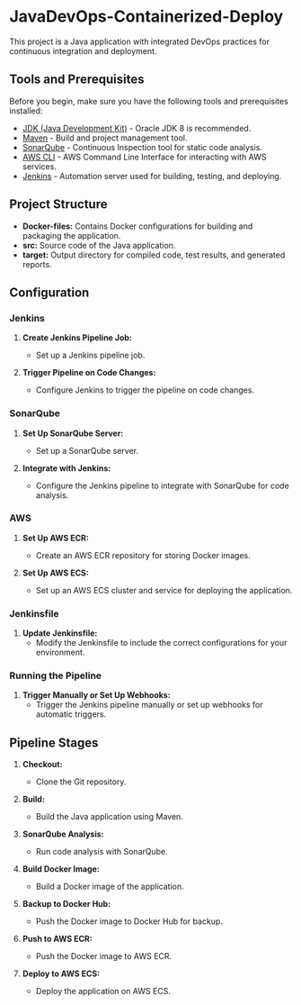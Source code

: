 # JavaDevOps-Containerized-Deploy

This project is a Java application with integrated DevOps practices for continuous integration and deployment.

## Tools and Prerequisites

Before you begin, make sure you have the following tools and prerequisites installed:

- [JDK (Java Development Kit)](https://www.oracle.com/java/technologies/javase-downloads.html) - Oracle JDK 8 is recommended.
- [Maven](https://maven.apache.org/download.cgi) - Build and project management tool.
- [SonarQube](https://www.sonarqube.org/) - Continuous Inspection tool for static code analysis.
- [AWS CLI](https://aws.amazon.com/cli/) - AWS Command Line Interface for interacting with AWS services.
- [Jenkins](https://www.jenkins.io/download/) - Automation server used for building, testing, and deploying.

## Project Structure

- **Docker-files:** Contains Docker configurations for building and packaging the application.
- **src:** Source code of the Java application.
- **target:** Output directory for compiled code, test results, and generated reports.

## Configuration

### Jenkins

1. **Create Jenkins Pipeline Job:**
   - Set up a Jenkins pipeline job.

2. **Trigger Pipeline on Code Changes:**
   - Configure Jenkins to trigger the pipeline on code changes.

### SonarQube

1. **Set Up SonarQube Server:**
   - Set up a SonarQube server.

2. **Integrate with Jenkins:**
   - Configure the Jenkins pipeline to integrate with SonarQube for code analysis.

### AWS

1. **Set Up AWS ECR:**
   - Create an AWS ECR repository for storing Docker images.

2. **Set Up AWS ECS:**
   - Set up an AWS ECS cluster and service for deploying the application.

### Jenkinsfile

1. **Update Jenkinsfile:**
   - Modify the Jenkinsfile to include the correct configurations for your environment.

### Running the Pipeline

1. **Trigger Manually or Set Up Webhooks:**
   - Trigger the Jenkins pipeline manually or set up webhooks for automatic triggers.

## Pipeline Stages

1. **Checkout:**
   - Clone the Git repository.

2. **Build:**
   - Build the Java application using Maven.

3. **SonarQube Analysis:**
   - Run code analysis with SonarQube.

4. **Build Docker Image:**
   - Build a Docker image of the application.

5. **Backup to Docker Hub:**
   - Push the Docker image to Docker Hub for backup.

6. **Push to AWS ECR:**
   - Push the Docker image to AWS ECR.

7. **Deploy to AWS ECS:**
   - Deploy the application on AWS ECS.

